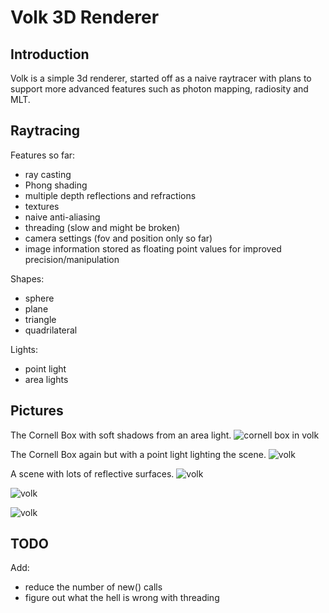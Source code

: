 Volk 3D Renderer
==============

Introduction
-----------

Volk is a simple 3d renderer, started off as a naive raytracer with plans to support more advanced features such as photon mapping, radiosity and MLT.

Raytracing
----------

Features so far:

* ray casting
* Phong shading
* multiple depth reflections and refractions
* textures
* naive anti-aliasing
* threading (slow and might be broken)
* camera settings (fov and position only so far)
* image information stored as floating point values for improved precision/manipulation

Shapes:

* sphere
* plane
* triangle
* quadrilateral

Lights:

* point light
* area lights


Pictures
-----------
The Cornell Box with soft shadows from an area light.
![cornell box in volk](https://github.com/pjpe/volk-renderer/raw/master/dev%20pics/version%200.3/softshadows.jpg "The Cornell box in volk without GI or radiosity")

The Cornell Box again but with a point light lighting the scene.
![volk](https://github.com/pjpe/volk-renderer/raw/master/dev%20pics/version%200.3/cornellbasic.jpg "The Cornell box in Volk, no global illumination or radiosity")

A scene with lots of reflective surfaces.
![volk](https://github.com/pjpe/volk-renderer/raw/master/dev%20pics/version%200.3/deepreflections.jpg "Deep Reflections")

![volk](https://github.com/pjpe/volk-renderer/raw/master/dev%20pics/version%200.3/messing%20with%20fov/testspheretexture2.jpg "Basic scene with textures")

![volk](https://github.com/pjpe/volk-renderer/raw/master/dev%20pics/version%200.3/test3.jpg "different lighting values")


TODO
----------

Add:

* reduce the number of new() calls
* figure out what the hell is wrong with threading
